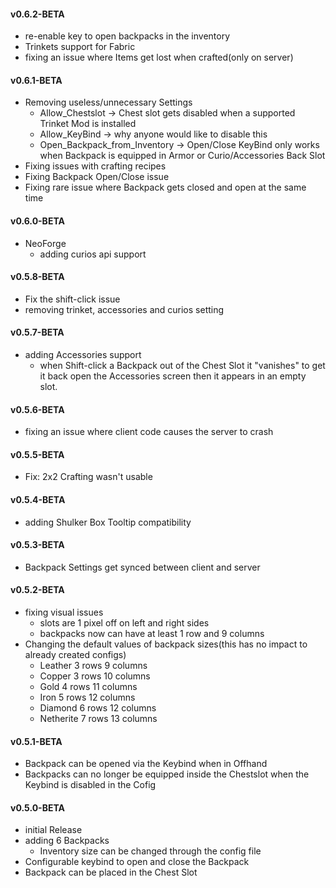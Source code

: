 #### v0.6.2-BETA
- re-enable key to open backpacks in the inventory
- Trinkets support for Fabric
- fixing an issue where Items get lost when crafted(only on server)

#### v0.6.1-BETA
- Removing useless/unnecessary Settings
  - Allow_Chestslot -> Chest slot gets disabled when a supported Trinket Mod is installed
  - Allow_KeyBind -> why anyone would like to disable this
  - Open_Backpack_from_Inventory ->  Open/Close KeyBind only works when Backpack is equipped
    in Armor or Curio/Accessories Back Slot
- Fixing issues with crafting recipes
- Fixing Backpack Open/Close issue
- Fixing rare issue where Backpack gets closed and open at the same time

#### v0.6.0-BETA
- NeoForge
  - adding curios api support

#### v0.5.8-BETA
- Fix the shift-click issue
- removing trinket, accessories and curios setting 

#### v0.5.7-BETA
- adding Accessories support
  - when Shift-click a Backpack out of the Chest Slot it "vanishes" to 
    get it back open the Accessories screen then it appears in an empty slot.

#### v0.5.6-BETA
- fixing an issue where client code causes the server to crash

#### v0.5.5-BETA
- Fix: 2x2 Crafting wasn't usable

#### v0.5.4-BETA
- adding Shulker Box Tooltip compatibility

#### v0.5.3-BETA
- Backpack Settings get synced between client and server

#### v0.5.2-BETA
- fixing visual issues
  - slots are 1 pixel off on left and right sides
  - backpacks now can have at least 1 row and 9 columns
- Changing the default values of backpack sizes(this has no impact to already created configs)
  - Leather 3 rows 9 columns
  - Copper 3 rows 10 columns
  - Gold 4 rows 11 columns
  - Iron 5 rows 12 columns
  - Diamond 6 rows 12 columns
  - Netherite 7 rows 13 columns

#### v0.5.1-BETA
- Backpack can be opened via the Keybind when in Offhand
- Backpacks can no longer be equipped inside the Chestslot when the Keybind is disabled in the Cofig

#### v0.5.0-BETA
- initial Release
- adding 6 Backpacks
  - Inventory size can be changed through the config file
- Configurable keybind to open and close the Backpack
- Backpack can be placed in the Chest Slot